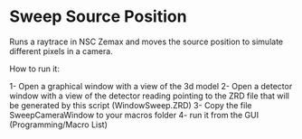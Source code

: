 # Sweep Source Position

Runs a raytrace in NSC Zemax and moves the source position to simulate different pixels in a camera.

How to run it:

1- Open a graphical window with a view of the 3d model
2- Open a detector window with a view of the detector reading pointing to the ZRD file that will be generated by this script (WindowSweep.ZRD)
3- Copy the file SweepCameraWindow to your macros folder
4- run it from the GUI (Programming/Macro List)
